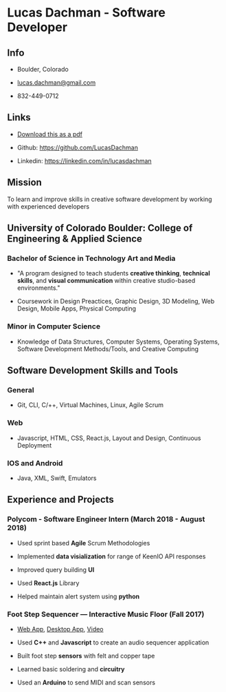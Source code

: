 # Lucas Dachman - Software Developer

## Info

* Boulder, Colorado

* lucas.dachman@gmail.com

* 832-449-0712

## Links

* [Download this as a pdf](https://github.com/LucasDachman/lucasdachman/raw/master/Lucas_Dachman_README-Resume.pdf)

* Github: <https://github.com/LucasDachman>

* Linkedin: <https://linkedin.com/in/lucasdachman>

## Mission

To learn and improve skills in creative software development by working with experienced developers

## University of Colorado Boulder: College of Engineering & Applied Science

### Bachelor of Science in Technology Art and Media

* "A program designed to teach students **creative thinking**, **technical skills**, and **visual communication** within creative studio-based environments."

* Coursework in Design Preactices, Graphic Design, 3D Modeling, Web Design, Mobile Apps, Physical Computing

### Minor in Computer Science

* Knowledge of Data Structures, Computer Systems, Operating Systems, Software Development Methods/Tools, and Creative Computing

## Software Development Skills and Tools

### General

* Git, CLI, C/++, Virtual Machines, Linux, Agile Scrum

### Web

* Javascript, HTML, CSS, React.js, Layout and Design, Continuous Deployment

### IOS and Android

* Java, XML, Swift, Emulators

## Experience and Projects

### Polycom - Software Engineer Intern (March 2018 - August 2018)

* Used sprint based **Agile** Scrum Methodologies

* Implemented **data visialization** for range of KeenIO API responses

* Improved query building **UI**

* Used **React.js** Library

* Helped maintain alert system using **python**

### Foot Step Sequencer — Interactive Music Floor (Fall 2017)

* [Web App](https://github.com/LucasDachman/Web-Sequencer), [Desktop App](https://github.com/LucasDachman/Sequencer), [Video](https://youtu.be/WRBsER6CLXo)

* Used **C++** and **Javascript** to create an audio sequencer application

* Built foot step **sensors** with felt and copper tape

* Learned basic soldering and **circuitry**

* Used an **Arduino** to send MIDI and scan sensors